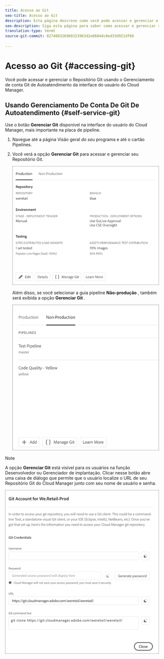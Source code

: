 ```yaml
---
title: Acesso ao Git
seo-title: Acesso ao Git
description: Esta página descreve como você pode acessar e gerenciar o repositório Git.
seo-description: Siga esta página para saber como acessar e gerenciar seu repositório Git.
translation-type: tm+mt
source-git-commit: 027408326960153963d2e8604dc0ed33d921df66

---
```



# Acesso ao Git {#accessing-git}

Você pode acessar e gerenciar o Repositório Git usando o Gerenciamento de conta Git de Autoatendimento da interface do usuário do Cloud Manager.

## Usando Gerenciamento De Conta De Git De Autoatendimento {#self-service-git}

Use o botão **Gerenciar Git** disponível na interface do usuário do Cloud Manager, mais importante na placa de pipeline.

1. Navegue até a página Visão geral *do seu* programa e até o cartão Pipelines.

1. Você verá a opção **Gerenciar Git** para acessar e gerenciar seu Repositório Git.

   ![](assets/manage-git1.png)

   Além disso, se você selecionar a guia pipeline **Não-produção** , também será exibida a opção **Gerenciar Git** .

   ![](assets/manage-git-new2.png)

>[!NOTE]
>A opção **Gerenciar Git** está visível para os usuários na função Desenvolvedor ou Gerenciador de implantação. Clicar nesse botão abre uma caixa de diálogo que permite que o usuário localize o URL de seu Repositório Git do Cloud Manager junto com seu nome de usuário e senha.

![](assets/manage-git3.png)



